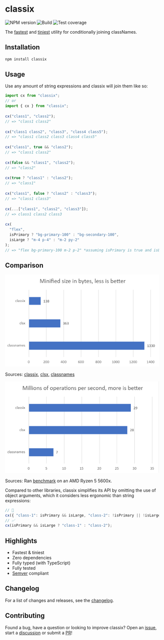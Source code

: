 # classix

![NPM version](https://img.shields.io/npm/v/classix?style=flat-square)
![Build](https://img.shields.io/github/workflow/status/alexnault/classix/ci-and-publish?style=flat-square)
![Test coverage](https://img.shields.io/codecov/c/github/alexnault/classix?style=flat-square)

The [fastest](#comparison) and [tiniest](#comparison) utility for conditionally joining classNames.

## Installation

```bash
npm install classix
```

## Usage

Use any amount of string expressions and classix will join them like so:

```js
import cx from "classix";
// or
import { cx } from "classix";

cx("class1", "class2");
// => "class1 class2"

cx("class1 class2", "class3", "class4 class5");
// => "class1 class2 class3 class4 class5"

cx("class1", true && "class2");
// => "class1 class2"

cx(false && "class1", "class2");
// => "class2"

cx(true ? "class1" : "class2");
// => "class1"

cx("class1", false ? "class2" : "class3");
// => "class1 class3"

cx(...["class1", "class2", "class3"]);
// => class1 class2 class3

cx(
  "flex",
  isPrimary ? "bg-primary-100" : "bg-secondary-100",
  isLarge ? "m-4 p-4" : "m-2 py-2"
);
// => "flex bg-primary-100 m-2 p-2" *assuming isPrimary is true and isLarge is false
```

## Comparison

![Size comparison chart](media/size.png)

Sources: [classix](https://bundlejs.com/?q=classix), [clsx](https://bundlejs.com/?q=clsx), [classnames](https://bundlejs.com/?q=classnames)

![Performance comparison chart](media/perf.png)

Sources: Ran [benchmark](benchmark/) on an AMD Ryzen 5 5600x.

Compared to other libraries, classix simplifies its API by omitting the use of object arguments, which it considers less ergonomic than string expressions:

```js
// 🚫
cx({ "class-1": isPrimary && isLarge, "class-2": !isPrimary || !isLarge });
// ✅
cx(isPrimary && isLarge ? "class-1" : "class-2");
```

## Highlights

- Fastest & tiniest
- Zero dependencies
- Fully typed (with TypeScript)
- Fully tested
- [Semver](https://semver.org/) compliant

## Changelog

For a list of changes and releases, see the [changelog](https://github.com/alexnault/classix/releases).

## Contributing

Found a bug, have a question or looking to improve classix? Open an [issue](https://github.com/alexnault/classix/issues/new), start a [discussion](https://github.com/alexnault/classix/discussions/new) or submit a [PR](https://github.com/alexnault/classix/fork)!

